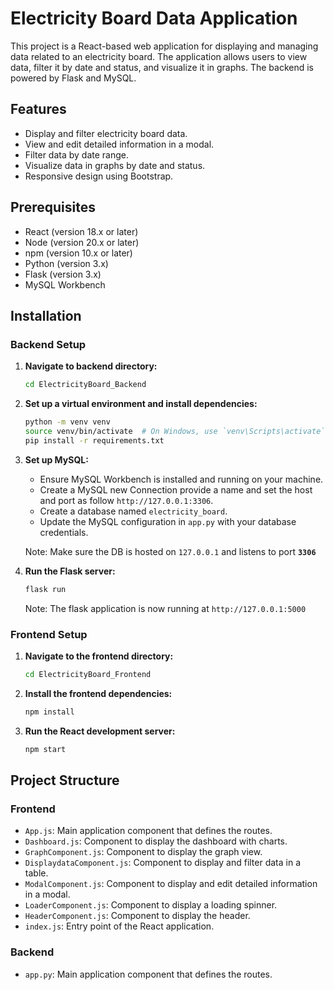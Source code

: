 
# Electricity Board Data Application

This project is a React-based web application for displaying and managing data related to an electricity board. The application allows users to view data, filter it by date and status, and visualize it in graphs. The backend is powered by Flask and MySQL.

## Features

- Display and filter electricity board data.
- View and edit detailed information in a modal.
- Filter data by date range.
- Visualize data in graphs by date and status.
- Responsive design using Bootstrap.

## Prerequisites

- React (version 18.x or later)
- Node (version 20.x or later)
- npm (version 10.x or later)
- Python (version 3.x)
- Flask (version 3.x)
- MySQL Workbench

## Installation

### Backend Setup

1. **Navigate to backend directory:**

   ```sh
   cd ElectricityBoard_Backend
   ```

2. **Set up a virtual environment and install dependencies:**

   ```sh
   python -m venv venv
   source venv/bin/activate  # On Windows, use `venv\Scripts\activate`
   pip install -r requirements.txt
   ```

3. **Set up MySQL:**

   - Ensure MySQL Workbench is installed and running on your machine.
   - Create a MySQL new Connection provide a name and set the host and port as follow `http://127.0.0.1:3306`.
   - Create a database named `electricity_board`.
   - Update the MySQL configuration in `app.py` with your database credentials.
   
   Note: Make sure the DB is hosted on `127.0.0.1` and listens to port **`3306`**

4. **Run the Flask server:**

   ```sh
   flask run
   ```

   Note: The flask application is now running at `http://127.0.0.1:5000`

### Frontend Setup

1. **Navigate to the frontend directory:**

   ```sh
   cd ElectricityBoard_Frontend
   ```

2. **Install the frontend dependencies:**

   ```sh
   npm install
   ```

3. **Run the React development server:**

   ```sh
   npm start
   ```

## Project Structure
### Frontend 
- `App.js`: Main application component that defines the routes.
- `Dashboard.js`: Component to display the dashboard with charts.
- `GraphComponent.js`: Component to display the graph view.
- `DisplaydataComponent.js`: Component to display and filter data in a table.
- `ModalComponent.js`: Component to display and edit detailed information in a modal.
- `LoaderComponent.js`: Component to display a loading spinner.
- `HeaderComponent.js`: Component to display the header.
- `index.js`: Entry point of the React application.

### Backend 
- `app.py`: Main application component that defines the routes.